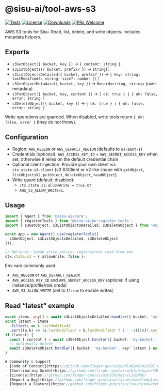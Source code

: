# @sisu-ai/tool-aws-s3
[![Tests](https://github.com/finger-gun/sisu/actions/workflows/tests.yml/badge.svg?branch=main)](https://github.com/finger-gun/sisu/actions/workflows/tests.yml)
[![License](https://img.shields.io/badge/license-Apache--2.0-blue)](https://github.com/finger-gun/sisu/blob/main/LICENSE)
[![Downloads](https://img.shields.io/npm/dm/%40sisu-ai%2Ftool-aws-s3)](https://www.npmjs.com/package/@sisu-ai/tool-aws-s3)
[![PRs Welcome](https://img.shields.io/badge/PRs-welcome-brightgreen.svg)](https://github.com/finger-gun/sisu/blob/main/CONTRIBUTING.md)

AWS S3 tools for Sisu. Read, list, delete, and write objects. Includes metadata helpers.

## Exports
- `s3GetObject({ bucket, key })` → `{ content: string }`
- `s3ListObjects({ bucket, prefix? })` → `string[]`
- `s3ListObjectsDetailed({ bucket, prefix? })` → `{ key: string; lastModified?: string; size?: number }[]`
- `s3GetObjectMetadata({ bucket, key })` → `Record<string, string>` (user metadata)
- `s3PutObject({ bucket, key, content })` → `{ ok: true } | { ok: false, error: string }`
- `s3DeleteObject({ bucket, key })` → `{ ok: true } | { ok: false, error: string }`

Write operations are guarded. When disabled, write tools return `{ ok: false, error }` (they do not throw).

## Configuration
  - Region: `AWS_REGION` or `AWS_DEFAULT_REGION` (defaults to `us-east-1`)
  - Credentials (optional): `AWS_ACCESS_KEY_ID` + `AWS_SECRET_ACCESS_KEY` when set; otherwise it relies on the default credential chain
- Optional client injection: Provide your own client via `ctx.state.s3.client` (v3 S3Client or v2‑like shape with `getObject`, `listObjectsV2`, `putObject`, `deleteObject`, `headObject`).
- Write guard (default: disabled):
  - `ctx.state.s3.allowWrite = true`, or
  - `AWS_S3_ALLOW_WRITE=1`.

## Usage
```ts
import { Agent } from '@sisu-ai/core';
import { registerTools } from '@sisu-ai/mw-register-tools';
import { s3GetObject, s3ListObjectsDetailed, s3DeleteObject } from '@sisu-ai/tool-aws-s3';

const app = new Agent().use(registerTools([
  s3GetObject, s3ListObjectsDetailed, s3DeleteObject
]));

// Optional: tweak write policy; region/creds read from env
ctx.state.s3 = { allowWrite: false };
```

Env vars commonly used
- `AWS_REGION` or `AWS_DEFAULT_REGION`
- `AWS_ACCESS_KEY_ID` and `AWS_SECRET_ACCESS_KEY` (optional if using instance/profile/role creds)
- `AWS_S3_ALLOW_WRITE` (set to `1`/`true` to enable writes)

## Read “latest” example
```ts
const items: any[] = await s3ListObjectsDetailed.handler({ bucket: 'my-bucket', prefix: 'folder/' } as any, ctx) as any;
const latest = items
  .filter(i => i.lastModified)
  .sort((a,b) => (a.lastModified! < b.lastModified! ? 1 : -1))[0]?.key;
if (latest) {
  const { content } = await s3GetObject.handler({ bucket: 'my-bucket', key: latest } as any, ctx) as any;
  // optionally delete
  await s3DeleteObject.handler({ bucket: 'my-bucket', key: latest } as any, ctx);
}

# Community & Support
- [Code of Conduct](https://github.com/finger-gun/sisu/blob/main/CODE_OF_CONDUCT.md)
- [Contributing Guide](https://github.com/finger-gun/sisu/blob/main/CONTRIBUTING.md)
- [License](https://github.com/finger-gun/sisu/blob/main/LICENSE)
- [Report a Bug](https://github.com/finger-gun/sisu/issues/new?template=bug_report.md)
- [Request a Feature](https://github.com/finger-gun/sisu/issues/new?template=feature_request.md)
```
